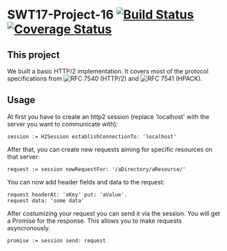 # SWT17-Project-16 [![Build Status](https://travis-ci.org/hpi-swa-teaching/SWT17-Project-16.svg?branch=master)](https://travis-ci.org/hpi-swa-teaching/SWT17-Project-16)  [![Coverage Status](https://coveralls.io/repos/github/hpi-swa-teaching/SWT17-Project-16/badge.svg?branch=master)](https://coveralls.io/github/hpi-swa-teaching/SWT17-Project-16?branch=master)
## This project
We built a basic HTTP/2 implementation. It covers most of the protocol specifications from ![RFC 7540 (HTTP/2)](https://tools.ietf.org/html/rfc7540) and ![RFC 7541 (HPACK)](https://tools.ietf.org/html/rfc7541).
## Usage
At first you have to create an http2 session (replace 'localhost' with the server you want to communicate with):
```
session := H2Session establishConnectionTo: 'localhost'
```
After that, you can create new requests aiming for specific resources on that server:
```
request := session newRequestFor: '/aDirectory/aResource/'
```
You can now add header fields and data to the request:
```
request headerAt: 'aKey' put: 'aValue'.
request data: 'some data'
```
After costumizing your request you can send it via the session. You will get a Promise for the response. This allows you to make requests asyncronously.
```
promise := session send: request
```
